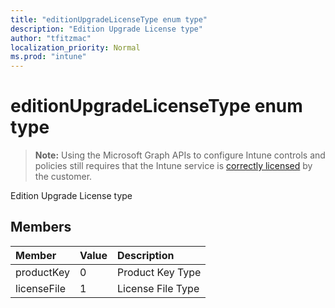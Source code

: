 ```yaml
---
title: "editionUpgradeLicenseType enum type"
description: "Edition Upgrade License type"
author: "tfitzmac"
localization_priority: Normal
ms.prod: "intune"
---
```


# editionUpgradeLicenseType enum type

> **Note:** Using the Microsoft Graph APIs to configure Intune controls and policies still requires that the Intune service is [correctly licensed](https://go.microsoft.com/fwlink/?linkid=839381) by the customer.

Edition Upgrade License type
## Members
|Member|Value|Description|
|:---|:---|:---|
|productKey|0|Product Key Type|
|licenseFile|1|License File Type|



